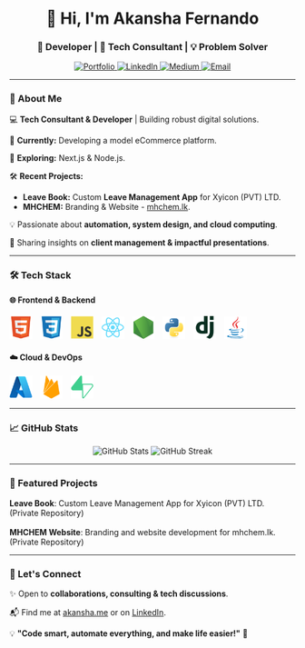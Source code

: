 <h1 align="center">👋 Hi, I'm Akansha Fernando</h1>
<h3 align="center">🚀 Developer | 🤝 Tech Consultant | 💡 Problem Solver</h3>

<p align="center">
  <a href="https://akansha.me" target="_blank" rel="noopener noreferrer">
    <img src="https://img.shields.io/badge/Portfolio-akansha.me-blue?style=for-the-badge&logo=internet-explorer&logoColor=white" alt="Portfolio">
  </a>
  <a href="https://www.linkedin.com/in/akansha-fernando-0b2852166/" target="_blank" rel="noopener noreferrer">
    <img src="https://img.shields.io/badge/LinkedIn-0077B5?style=for-the-badge&logo=linkedin&logoColor=white" alt="LinkedIn">
  </a>
  <a href="https://medium.com/@akanshafernando" target="_blank" rel="noopener noreferrer">
    <img src="https://img.shields.io/badge/Medium-12100E?style=for-the-badge&logo=medium&logoColor=white" alt="Medium">
  </a>
  <a href="mailto:akanshafdo@gmail.com" target="_blank" rel="noopener noreferrer">
    <img src="https://img.shields.io/badge/Email-D14836?style=for-the-badge&logo=gmail&logoColor=white" alt="Email">
  </a>
</p>

---

### 🌟 About Me

💻 **Tech Consultant & Developer** | Building robust digital solutions.

🔭 **Currently:** Developing a model eCommerce platform.

🌱 **Exploring:** Next.js & Node.js.

🛠️ **Recent Projects:**

* **Leave Book:** Custom **Leave Management App** for Xyicon (PVT) LTD.
* **MHCHEM:** Branding & Website - [mhchem.lk](https://mhchem.lk).

💡 Passionate about **automation, system design, and cloud computing**.

🎤 Sharing insights on **client management & impactful presentations**.

---

### 🛠️ Tech Stack

#### 🌐 Frontend & Backend

<p align="left">
  <img src="https://raw.githubusercontent.com/devicons/devicon/master/icons/html5/html5-original.svg" alt="HTML5" width="40" height="40" style="margin-right: 10px;"/>
  <img src="https://raw.githubusercontent.com/devicons/devicon/master/icons/css3/css3-original.svg" alt="CSS3" width="40" height="40" style="margin-right: 10px;"/>
  <img src="https://raw.githubusercontent.com/devicons/devicon/master/icons/javascript/javascript-original.svg" alt="JavaScript" width="40" height="40" style="margin-right: 10px;"/>
  <img src="https://raw.githubusercontent.com/devicons/devicon/master/icons/react/react-original.svg" alt="React" width="40" height="40" style="margin-right: 10px;"/>
  <img src="https://raw.githubusercontent.com/devicons/devicon/master/icons/nodejs/nodejs-original.svg" alt="Node.js" width="40" height="40" style="margin-right: 10px;"/>
  <img src="https://raw.githubusercontent.com/devicons/devicon/master/icons/python/python-original.svg" alt="Python" width="40" height="40" style="margin-right: 10px;"/>
  <img src="https://raw.githubusercontent.com/devicons/devicon/master/icons/django/django-plain.svg" alt="Django" width="40" height="40" style="margin-right: 10px;"/>
  <img src="https://raw.githubusercontent.com/devicons/devicon/master/icons/java/java-original.svg" alt="Java" width="40" height="40" style="margin-right: 10px;"/>
</p>

#### ☁️ Cloud & DevOps

<p align="left">
  <img src="https://raw.githubusercontent.com/devicons/devicon/master/icons/azure/azure-original.svg" alt="Azure" width="40" height="40" style="margin-right: 10px;"/>
  <img src="https://raw.githubusercontent.com/devicons/devicon/master/icons/firebase/firebase-plain.svg" alt="Firebase" width="40" height="40" style="margin-right: 10px;"/>
  <img src="https://raw.githubusercontent.com/devicons/devicon/master/icons/supabase/supabase-plain.svg" alt="Supabase" width="40" height="40" style="margin-right: 10px;"/>
</p>

---

### 📈 GitHub Stats

<p align="center">
  <img src="https://github-readme-stats.vercel.app/api/?username=AkanshaFernando&show_icons=true&theme=radical" alt="GitHub Stats" width="48%"/>
  <img src="https://github-readme-streak-stats.herokuapp.com/?user=AkanshaFernando&theme=radical" alt="GitHub Streak" width="48%"/>
</p>

---

### 📌 Featured Projects

<p align="left">
  <strong>Leave Book</strong>: Custom Leave Management App for Xyicon (PVT) LTD. (Private Repository)<br><br>
  <strong>MHCHEM Website</strong>: Branding and website development for mhchem.lk. (Private Repository)
</p>

---

### 🤝 Let's Connect

✨ Open to **collaborations, consulting & tech discussions**.

📬 Find me at [akansha.me](https://akansha.me) or on [LinkedIn](https://www.linkedin.com/in/akansha-fernando-0b2852166/).

💡 **"Code smart, automate everything, and make life easier!"** 🚀
